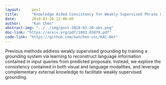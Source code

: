 ```yaml
---
layout:     post
title:      "Knowledge Aided Consistency for Weakly Supervised Phrase Grounding"
date:       2018-03-20 12:00:00
author:     "Kan Chen"
abstract-img: "../../img/post-2018-03-20-abs.png"
doc-link: "https://arxiv.org/pdf/1803.03879.pdf"
code-link: "https://github.com/kanchen-usc/KAC-Net"
---
```


<p class="bigger_p_font">Previous methods address weakly supervised grounding by training a grounding system via learning to reconstruct language information contained in input queries from predicted proposals. Instead, we explore the consistency contained in both visual and language modalities, and leverage complementary external knowledge to facilitate weakly supervised grounding.</p>